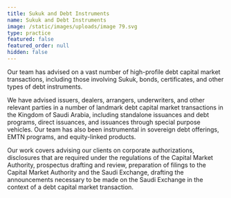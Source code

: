 ```yaml
---
title: Sukuk and Debt Instruments
name: Sukuk and Debt Instruments
image: /static/images/uploads/image 79.svg
type: practice
featured: false
featured_order: null
hidden: false
---
```

Our team has advised on a vast number of high-profile debt capital market transactions, including those involving Sukuk, bonds, certificates, and other types of debt instruments. 

We have advised issuers, dealers, arrangers, underwriters, and other relevant parties in a number of landmark debt capital market transactions in the Kingdom of Saudi Arabia, including standalone issuances and debt programs, direct issuances, and issuances through special purpose vehicles. Our team has also been instrumental in sovereign debt offerings, EMTN programs, and equity-linked products.

Our work covers advising our clients on corporate authorizations, disclosures that are required under the regulations of the Capital Market Authority, prospectus drafting and review, preparation of filings to the Capital Market Authority and the Saudi Exchange, drafting the announcements necessary to be made on the Saudi Exchange in the context of a debt capital market transaction.
